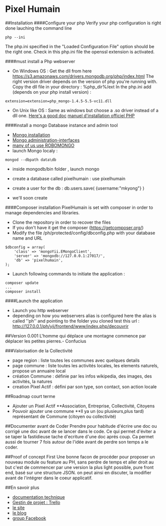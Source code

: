 Pixel Humain
===========

##Installation
####Configure your php
Verify your php configuration is right done lauching the command line
```
php --ini
```
The php.ini specified in the "Loaded Configuration File" option should be the right one.
Check in this php.ini file the openssl extension is activated.

####must install a Php webserver
- On Windows OS : 
Get the dll from here https://s3.amazonaws.com/drivers.mongodb.org/php/index.html
The right version driver depends on the version of php you're running with.
Copy the dll file in your directory : %php_dir%/ext
In the php.ini add (depends on your php install version) : 
```
extension=extension=php_mongo-1.4.5-5.5-vc11.dll
```


- On Unix like OS : 
Same as windows but choose a .so driver instead of a dll one.
[Here's a good doc](http://tech.enekochan.com/2013/10/22/install-mongodb-in-ubuntu-12-04/)
[manuel d'installation officiel PHP](http://www.php.net/manual/fr/mongo.installation.php)


####install a mongo Database instance and admin tool
- [Mongo installation](http://docs.mongodb.org/manual/installation/)
- [Mongo administration-interfaces](http://docs.mongodb.org/ecosystem/tools/administration-interfaces/)
- [many of us use ROBOMONGO](http://robomongo.org/)
- launch Mongo localy : 
```
mongod --dbpath data\db
```
- inside mongodb/bin folder , launch mongo
- create a database called pixelhumain : use pixelhumain
- create a user for the db : db.users.save( {username:"mkyong"} )

- we'll soon create  

####Composer installation
PixelHumain is set with composer in order to manage dependencies and libraries.
- Clone the repository in order to recover the files
- If you don't have it get the composer (https://getcomposer.org/)
- Modify the file /ph/protected/config/dbconfig.php with your database name and URL
```
$dbconfig = array(
    'class' => 'mongoYii.EMongoClient',
    'server' => 'mongodb://127.0.0.1:27017/',
    'db' => 'pixelhumain',    
);
```
- Launch following commands to initiate the application : 
```
composer update
...
composer install
```

####Launch the application
- Launch you http webserver
- depending on how you webservers alias is configured here the alias is called ''ph'' and pointing to the folder you cloned test this url : 
http://127.0.0.1/ph/yii/frontend/www/index.php/decouvrir

##Version 0.001 
    L'homme qui déplace une montagne commence par déplacer les petites pierres.- Confucius

###Valorisation de la Collectivité
* page region : liste toutes les communes avec quelques details
* page commune : liste toutes les activités locales, les elements naturels, propose un annuaire local
* création Commune : définie par les infos wikipedia, des images, des activités, la natures 
* creation Pixel Actif : défini par son type, son contact, son action locale

##Roadmap court terme 
* Ajouter un Pixel Actif 
**Association, Entreprise, Collectivité, Citoyens
* Pouvoir ajouter une commune 
**Il ya un (ou plusieurs,plus tard) représentant de Commune (citoyen ou collectivité)

##Documenter avant de Coder
Prendre pour habitude d'écrire une doc ou corrigé une doc avant de se lancer dans le code.
Ce qui permet d'éviter a se taper la fastidieuse tache d'ecriture d'une doc aprés coup.
Ca permet aussi de tourner 7 fois autour de l'idée avant de perdre son temps a le coder.

##Proof of concept First
Une bonne facon de procéder pour proposer un nouveau module ou feature au PH, sans perdre de temps et aller droit au but 
c'est de commencer par une version la plus light possible, pure front end, basé sur une structure JSON. 
on peut ainsi en discuter, la modifier avant de l'intégrer dans le coeur applicatif.

##En savoir plus
* [documentation technique](https://github.com/pixelhumain/pixelhumain/blob/master/doc/presentation.md)
* [Gestin de projet : Trello](https://trello.com/board/pixel-humain-echolocal/50a3e15a175358d65a0089ef)
* [le site](http://www.pixelhumain.com/)
* [le blog](http://blog.pixelhumain.com/)
* [group Facebook](https://www.facebook.com/groups/pixelhumain/)
